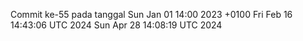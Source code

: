 Commit ke-55 pada tanggal Sun Jan 01 14:00 2023 +0100
Fri Feb 16 14:43:06 UTC 2024
Sun Apr 28 14:08:19 UTC 2024
